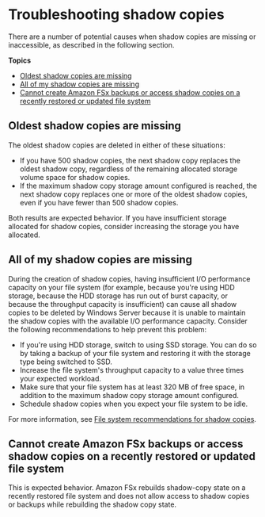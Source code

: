 # Troubleshooting shadow copies<a name="shadow-copy-ts"></a>

There are a number of potential causes when shadow copies are missing or inaccessible, as described in the following section\.

**Topics**
+ [Oldest shadow copies are missing](#w236aac43c23b7)
+ [All of my shadow copies are missing](#w236aac43c23b9)
+ [Cannot create Amazon FSx backups or access shadow copies on a recently restored or updated file system](#w236aac43c23c11)

## Oldest shadow copies are missing<a name="w236aac43c23b7"></a>

The oldest shadow copies are deleted in either of these situations:
+ If you have 500 shadow copies, the next shadow copy replaces the oldest shadow copy, regardless of the remaining allocated storage volume space for shadow copies\.
+ If the maximum shadow copy storage amount configured is reached, the next shadow copy replaces one or more of the oldest shadow copies, even if you have fewer than 500 shadow copies\.

Both results are expected behavior\. If you have insufficient storage allocated for shadow copies, consider increasing the storage you have allocated\.

## All of my shadow copies are missing<a name="w236aac43c23b9"></a>

During the creation of shadow copies, having insufficient I/O performance capacity on your file system \(for example, because you're using HDD storage, because the HDD storage has run out of burst capacity, or because the throughput capacity is insufficient\) can cause all shadow copies to be deleted by Windows Server because it is unable to maintain the shadow copies with the available I/O performance capacity\. Consider the following recommendations to help prevent this problem:
+ If you're using HDD storage, switch to using SSD storage\. You can do so by taking a backup of your file system and restoring it with the storage type being switched to SSD\.
+ Increase the file system's throughput capacity to a value three times your expected workload\.
+ Make sure that your file system has at least 320 MB of free space, in addition to the maximum shadow copy storage amount configured\.
+ Schedule shadow copies when you expect your file system to be idle\.

For more information, see [File system recommendations for shadow copies](shadow-copies-fsxW.md#shadow-cpy-config-recommend)\.

## Cannot create Amazon FSx backups or access shadow copies on a recently restored or updated file system<a name="w236aac43c23c11"></a>

This is expected behavior\. Amazon FSx rebuilds shadow\-copy state on a recently restored file system and does not allow access to shadow copies or backups while rebuilding the shadow copy state\.
